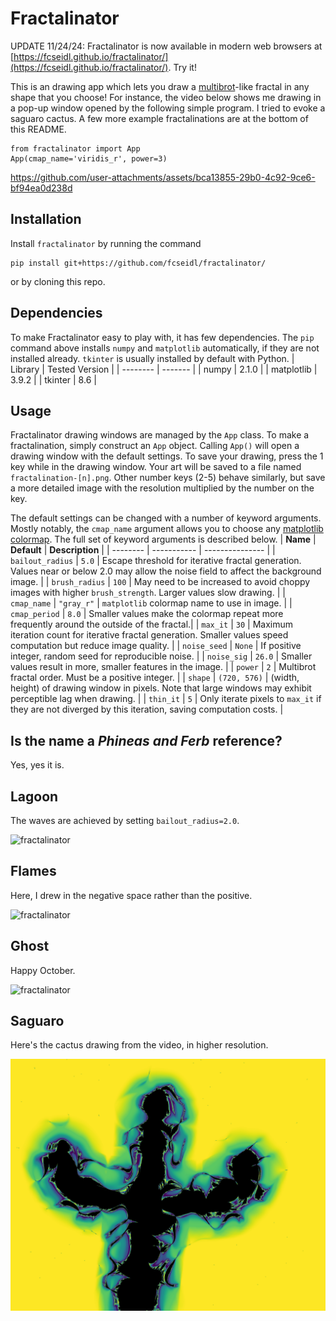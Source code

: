 # Fractalinator

UPDATE 11/24/24: Fractalinator is now available in modern web browsers at [https://fcseidl.github.io/fractalinator/](https://fcseidl.github.io/fractalinator/). Try it!

This is an drawing app which lets you draw a [multibrot](https://en.wikipedia.org/wiki/Multibrot_set)-like fractal in any shape that you choose! For instance, the video below shows me drawing in a pop-up window opened by the following simple program. I tried to evoke a saguaro cactus. A few more example fractalinations are at the bottom of this README.
```
from fractalinator import App
App(cmap_name='viridis_r', power=3)
```


https://github.com/user-attachments/assets/bca13855-29b0-4c92-9ce6-bf94ea0d238d




## Installation
Install ```fractalinator``` by running the command 
```
pip install git+https://github.com/fcseidl/fractalinator/
```
or by cloning this repo.

## Dependencies
To make Fractalinator easy to play with, it has few dependencies. The ```pip``` command above installs ```numpy``` and ```matplotlib``` automatically, if they are not installed already. ```tkinter``` is usually installed by default with Python.
| Library    | Tested Version |
| -------- | ------- |
| numpy  | 2.1.0    |
| matplotlib | 3.9.2     |
| tkinter | 8.6 |

## Usage
Fractalinator drawing windows are managed by the ```App``` class. To make a fractalination, simply construct an ```App``` object. 
Calling ```App()``` will open a drawing window with the default settings. To save your drawing, press the 1 key while in the drawing window. 
Your art will be saved to a file named ```fractalination-[n].png```. Other number keys (2-5) behave similarly, but save a more detailed image with the resolution multiplied by the number on the key.

The default settings can be changed with a number of keyword arguments. Mostly notably, the ```cmap_name``` argument allows you to choose any [matplotlib colormap](https://matplotlib.org/stable/gallery/color/colormap_reference.html). The full set of keyword arguments is described below.
| **Name** | **Default** | **Description** |
| -------- | ----------- | --------------- |
| ```bailout_radius``` | ```5.0``` | Escape threshold for iterative fractal generation. Values near or below 2.0 may allow the noise field to affect the background image. |
| ```brush_radius``` | ```100``` | May need to be increased to avoid choppy images with higher ```brush_strength```. Larger values slow drawing. |
| ```cmap_name``` | ```"gray_r"``` | ```matplotlib``` colormap name to use in image. |
| ```cmap_period``` | ```8.0``` | Smaller values make the colormap repeat more frequently around the outside of the fractal.|
| ```max_it``` | ```30``` | Maximum iteration count for iterative fractal generation. Smaller values speed computation but reduce image quality. |
| ```noise_seed``` | ```None``` | If positive integer, random seed for reproducible noise. |
| ```noise_sig``` | ```26.0``` | Smaller values result in more, smaller features in the image. |
| ```power``` | ```2``` | Multibrot fractal order. Must be a positive integer. |
| ```shape``` | ```(720, 576)``` | (width, height) of drawing window in pixels. Note that large windows may exhibit perceptible lag when drawing. |
| ```thin_it``` | ```5``` | Only iterate pixels to ```max_it``` if they are not diverged by this iteration, saving computation costs. |

## Is the name a *Phineas and Ferb* reference?
Yes, yes it is.

## Lagoon
The waves are achieved by setting ```bailout_radius=2.0```.

![fractalinator](gallery/lagoon.png)

## Flames
Here, I drew in the negative space rather than the positive.

![fractalinator](gallery/flames.png)

## Ghost
Happy October.

![fractalinator](gallery/ghost.png)

## Saguaro
Here's the cactus drawing from the video, in higher resolution.

![fractalinator](gallery/cactus.png)
